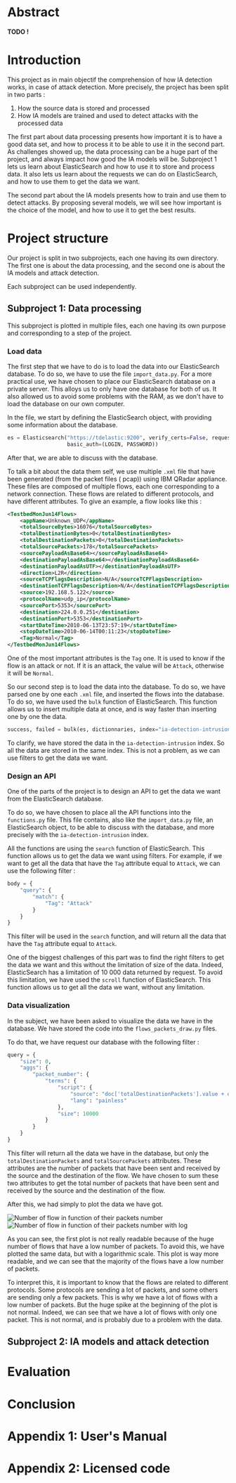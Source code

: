 # Abstract

**TODO !**

# Introduction

This project as in main objectif the comprehension of how IA detection works, in case of attack detection.
More precisely, the project has been split in two parts :

1. How the source data is stored and processed
2. How IA models are trained and used to detect attacks with the processed data

The first part about data processing presents how important it is to have a good data set, and how to process it to
be able to use it in the second part. As challenges showed up, the data processing can be a huge part of the project,
and always impact how good the IA models will be.
Subproject 1 lets us learn about ElasticSearch and how to use it to store and process data. It also lets us learn
about the requests we can do on ElasticSearch, and how to use them to get the data we want.

The second part about the IA models presents how to train and use them to detect attacks. By proposing several models,
we
will see how important is the choice of the model, and how to use it to get the best results.

# Project structure

Our project is split in two subprojects, each one having its own directory. The first one is about the data processing,
and the second one is about the IA models and attack detection.

Each subproject can be used independently.

## Subproject 1: Data processing

This subproject is plotted in multiple files, each one having its own purpose and corresponding to a step of the
project.

### Load data

The first step that we have to do is to load the data into our ElasticSearch database. To do so, we have to use the file
`import_data.py`. For a more practical use, we have chosen to place our ElasticSearch database on a private server.
This alloys us to only have one database for both of us. It also allowed us to avoid some problems with the RAM, as we
don't have to load the database on our own computer.

In the file, we start by defining the ElasticSearch object, with providing some information about the database.

```python
es = Elasticsearch("https://tdelastic:9200", verify_certs=False, request_timeout=1000000,
                   basic_auth=(LOGIN, PASSWORD))
```

After that, we are able to discuss with the database.

To talk a bit about the data them self, we use multiple `.xml` file that have been generated (from the packet files (
pcap)) using IBM QRadar appliance. These files are composed of multiple flows, each one corresponding to a network
connection. These flows are related to different protocols, and have different attributes. To give an example, a flow
looks like this :

```xml
<TestbedMonJun14Flows>
    <appName>Unknown_UDP</appName>
    <totalSourceBytes>16076</totalSourceBytes>
    <totalDestinationBytes>0</totalDestinationBytes>
    <totalDestinationPackets>0</totalDestinationPackets>
    <totalSourcePackets>178</totalSourcePackets>
    <sourcePayloadAsBase64></sourcePayloadAsBase64>
    <destinationPayloadAsBase64></destinationPayloadAsBase64>
    <destinationPayloadAsUTF></destinationPayloadAsUTF>
    <direction>L2R</direction>
    <sourceTCPFlagsDescription>N/A</sourceTCPFlagsDescription>
    <destinationTCPFlagsDescription>N/A</destinationTCPFlagsDescription>
    <source>192.168.5.122</source>
    <protocolName>udp_ip</protocolName>
    <sourcePort>5353</sourcePort>
    <destination>224.0.0.251</destination>
    <destinationPort>5353</destinationPort>
    <startDateTime>2010-06-13T23:57:19</startDateTime>
    <stopDateTime>2010-06-14T00:11:23</stopDateTime>
    <Tag>Normal</Tag>
</TestbedMonJun14Flows>
```

One of the most important attributes is the `Tag` one. It is used to know if the flow is an attack or not. If it is an
attack, the value will be `Attack`, otherwise it will be `Normal`.

So our second step is to load the data into the database. To do so, we have parsed one by one each `.xml` file, and
inserted the flows into the database. To do so, we have used the `bulk` function of ElasticSearch. This function allows
us to insert multiple data at once, and is way faster than inserting one by one the data.

```python
success, failed = bulk(es, dictionnaries, index="ia-detection-intrusion")
```

To clarify, we have stored the data in the `ia-detection-intrusion` index. So all the data are stored in the same index.
This is not a problem, as we can use filters to get the data we want.

### Design an API

One of the parts of the project is to design an API to get the data we want from the ElasticSearch database.

To do so, we have chosen to place all the API functions into the `functions.py` file. This file contains, also like
the `import_data.py` file, an ElasticSearch object, to be able to discuss with the database, and more precisely with
the `ia-detection-intrusion` index.

All the functions are using the `search` function of ElasticSearch. This function allows us to get the data we want
using filters. For example, if we want to get all the data that have the `Tag` attribute equal to `Attack`, we can use
the following filter :

```python
body = {
    "query": {
        "match": {
            "Tag": "Attack"
        }
    }
}
```

This filter will be used in the `search` function, and will return all the data that have the `Tag` attribute equal to
`Attack`.

One of the biggest challenges of this part was to find the right filters to get the data we want and this without the
limitation of size of the data. Indeed, ElasticSearch has a limitation of 10 000 data returned by request. To avoid this
limitation, we have used the `scroll` function of ElasticSearch. This function allows us to get all the data we want,
without any limitation.

### Data visualization

In the subject, we have been asked to visualize the data we have in the database. We have stored the code into the
`flows_packets_draw.py` files.

To do that, we have request our database with the following filter :

```python
query = {
    "size": 0,
    "aggs": {
        "packet_number": {
            "terms": {
                "script": {
                    "source": "doc['totalDestinationPackets'].value + doc['totalSourcePackets'].value",
                    "lang": "painless"
                },
                "size": 10000
            }
        }
    }
}
```

This filter will return all the data we have in the database, but only the `totalDestinationPackets` and
`totalSourcePackets` attributes. These attributes are the number of packets that have been sent and received by the
source and the destination of the flow. We have chosen to sum these two attributes to get the total number of packets
that have been sent and received by the source and the destination of the flow.

After this, we had simply to plot the data we have got.

![Number of flow in function of their packets number](sub-project-1/plot/myplot.png)
![Number of flow in function of their packets number with log](sub-project-1/plot/myplot2.png)

As you can see, the first plot is not really readable because of the huge number of flows that have a low number of
packets. To avoid this, we have plotted the same data, but with a logarithmic scale. This plot is way more readable, and
we can see that the majority of the flows have a low number of packets.

To interpret this, it is important to know that the flows are related to different protocols. Some protocols are
sending a lot of packets, and some others are sending only a few packets. This is why we have a lot of flows with a low
number of packets. But the huge spike at the beginning of the plot is not normal. Indeed, we can see that we have a lot
of flows with only one packet. This is not normal, and is probably due to a problem with the data.

## Subproject 2: IA models and attack detection

# Evaluation

# Conclusion

# Appendix 1: User's Manual

# Appendix 2: Licensed code
